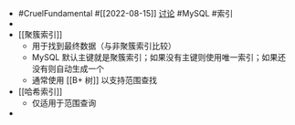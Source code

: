 - #CruelFundamental #[[2022-08-15]] [讨论](https://github.com/CYZH1307/CruelFundamental/tree/main/homework/202208/15) #MySQL #索引
-
- [[聚簇索引]]
	- 用于找到最终数据（与非聚簇索引比较）
	- MySQL 默认主键就是聚簇索引；如果没有主键则使用唯一索引；如果还没有则自动生成一个
	- 通常使用 [[B+ 树]] 以支持范围查找
- [[哈希索引]]
	- 仅适用于范围查询
-